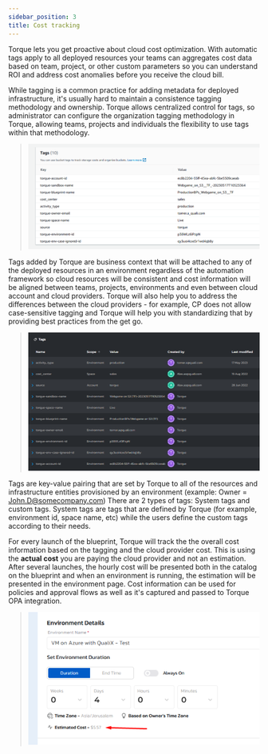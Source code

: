 ```yaml
---
sidebar_position: 3
title: Cost tracking
---
```


Torque lets you get proactive about cloud cost optimization. With automatic tags apply to all deployed resources your teams can aggregates cost data based on team, project, or other custom parameters so you can understand ROI and address cost anomalies before you receive the cloud bill.

While tagging is a common practice for adding metadata for deployed infrastructure, it's usually hard to maintain a consistence tagging methodology and ownership. Torque allows centralized control for tags, so administrator can configure the organization tagging methodology in Torque, allowing teams, projects and individuals the flexibility to use tags within that methodology.

> ![AWS Tagging](/img/tags-aws.png)

Tags added by Torque are business context that will be attached to any of the deployed resources in an environment regardless of the automation framework so cloud resources will be consistent and cost information will be aligned between teams, projects, environments and even between cloud account and cloud providers. Torque will also help you to address the differences between the cloud providers - for example, CP does not allow case-sensitive tagging and Torque will help you with standardizing that by providing best practices from the get go.

> ![Torque tags](/img/env-tags.png)

Tags are key-value pairing that are set by Torque to all of the resources and infrastructure entities provisioned by an environment (example: Owner = John.D@somecompany.com) There are 2 types of tags: System tags and custom tags. System tags are tags that are defined by Torque (for example, environment id, space name, etc) while the users define the custom tags according to their needs.

For every launch of the blueprint, Torque will track the the overall cost information based on the tagging and the cloud provider cost. This is using the __actual cost__ you are paying the cloud provider and not an estimation. After several launches, the hourly cost will be presented both in the catalog on the blueprint and when an environment is running, the estimation will be presented in the environment page. Cost information can be used for policies and approval flows as well as it's captured and passed to Torque OPA integration.

> ![Catalog cost](/img/est-cost.png)
